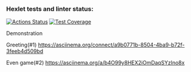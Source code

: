 ### Hexlet tests and linter status:
[![Actions Status](https://github.com/toujoursMaxim/java-project-61/workflows/hexlet-check/badge.svg)](https://github.com/toujoursMaxim/java-project-61/actions)
[![Test Coverage](https://api.codeclimate.com/v1/badges/36c9cb475475669af905/test_coverage)](https://codeclimate.com/github/toujoursMaxim/java-project-61/test_coverage)

Demonstration

Greeting(#1)
https://asciinema.org/connect/a9b0771b-8504-4ba9-b72f-3feeb4d509bd

Even game(#2)
https://asciinema.org/a/b4O99y8HEX2iOmDaqSYzIno8x
